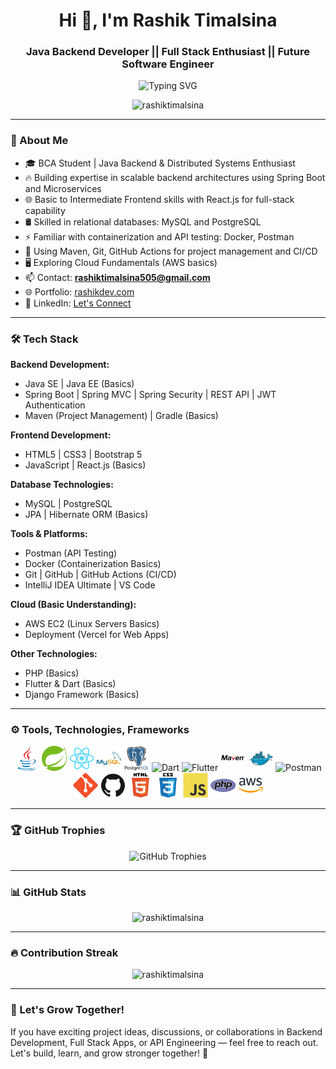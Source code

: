   <h1 align="center">Hi 👋, I'm Rashik Timalsina</h1>
<h3 align="center">Java Backend Developer  ||  Full Stack Enthusiast  ||  Future Software Engineer</h3>

<p align="center">
  <img src="https://readme-typing-svg.herokuapp.com?font=Fira+Code&weight=500&size=24&pause=1000&color=00BFFF&center=true&vCenter=true&width=500&lines=Building+Robust+Backends;Mastering+Spring+and+Microservices;Exploring+Full+Stack+Development;Learning+Relentlessly" alt="Typing SVG" />
</p>

<p align="center">
  <img src="https://komarev.com/ghpvc/?username=rashiktimalsina&label=Profile%20views&color=0e75b6&style=flat" alt="rashiktimalsina" />
</p>

---

### 🚀 About Me
- 🎓 BCA Student | Java Backend & Distributed Systems Enthusiast
- 🔥 Building expertise in scalable backend architectures using Spring Boot and Microservices
- 🌐 Basic to Intermediate Frontend skills with React.js for full-stack capability
- 🛢️ Skilled in relational databases: MySQL and PostgreSQL
- ⚡ Familiar with containerization and API testing: Docker, Postman
- 🧩 Using Maven, Git, GitHub Actions for project management and CI/CD
- 🖥️ Exploring Cloud Fundamentals (AWS basics)
- 📫 Contact: **rashiktimalsina505@gmail.com**
- 🌐 Portfolio: [rashikdev.com](https://rashikdev.vercel.app/)
- 🔗 LinkedIn: [Let's Connect](https://www.linkedin.com/in/rashik-timalsina-2757482a5/)

---

### 🛠️ Tech Stack

**Backend Development:**
- Java SE | Java EE (Basics)
- Spring Boot | Spring MVC | Spring Security | REST API | JWT Authentication
- Maven (Project Management) | Gradle (Basics)

**Frontend Development:**
- HTML5 | CSS3 | Bootstrap 5
- JavaScript | React.js (Basics)

**Database Technologies:**
- MySQL | PostgreSQL
- JPA | Hibernate ORM (Basics)

**Tools & Platforms:**
- Postman (API Testing)
- Docker (Containerization Basics)
- Git | GitHub | GitHub Actions (CI/CD)
- IntelliJ IDEA Ultimate | VS Code

**Cloud (Basic Understanding):**
- AWS EC2 (Linux Servers Basics)
- Deployment (Vercel for Web Apps)

**Other Technologies:**
- PHP (Basics)
- Flutter & Dart (Basics)
- Django Framework (Basics)

---

### ⚙️ Tools, Technologies, Frameworks

<p align="center">
  <img src="https://raw.githubusercontent.com/devicons/devicon/master/icons/java/java-original.svg" alt="Java" width="40" height="40"/>
  <img src="https://raw.githubusercontent.com/devicons/devicon/master/icons/spring/spring-original.svg" alt="Spring Boot" width="40" height="40"/>
  <img src="https://raw.githubusercontent.com/devicons/devicon/master/icons/react/react-original.svg" alt="React.js" width="40" height="40"/>
  <img src="https://raw.githubusercontent.com/devicons/devicon/master/icons/mysql/mysql-original-wordmark.svg" alt="MySQL" width="40" height="40"/>
  <img src="https://raw.githubusercontent.com/devicons/devicon/master/icons/postgresql/postgresql-original-wordmark.svg" alt="PostgreSQL" width="40" height="40"/>
  <img src="https://www.vectorlogo.zone/logos/dartlang/dartlang-icon.svg" alt="Dart" width="40" height="40"/>
  <img src="https://www.vectorlogo.zone/logos/flutterio/flutterio-icon.svg" alt="Flutter" width="40" height="40"/>
  <img src="https://raw.githubusercontent.com/devicons/devicon/master/icons/maven/maven-original-wordmark.svg" alt="Maven" width="40" height="40"/>
  <img src="https://raw.githubusercontent.com/devicons/devicon/master/icons/docker/docker-original.svg" alt="Docker" width="40" height="40"/>
  <img src="https://www.vectorlogo.zone/logos/getpostman/getpostman-icon.svg" alt="Postman" width="40" height="40"/>
  <img src="https://raw.githubusercontent.com/devicons/devicon/master/icons/git/git-original.svg" alt="Git" width="40" height="40"/>
  <img src="https://raw.githubusercontent.com/devicons/devicon/master/icons/github/github-original.svg" alt="GitHub" width="40" height="40"/>
  <img src="https://raw.githubusercontent.com/devicons/devicon/master/icons/html5/html5-original-wordmark.svg" alt="HTML5" width="40" height="40"/>
  <img src="https://raw.githubusercontent.com/devicons/devicon/master/icons/css3/css3-original-wordmark.svg" alt="CSS3" width="40" height="40"/>
  <img src="https://raw.githubusercontent.com/devicons/devicon/master/icons/javascript/javascript-original.svg" alt="JavaScript" width="40" height="40"/>
  <img src="https://raw.githubusercontent.com/devicons/devicon/master/icons/php/php-original.svg" alt="PHP" width="40" height="40"/>
 <img src="https://raw.githubusercontent.com/devicons/devicon/master/icons/amazonwebservices/amazonwebservices-original-wordmark.svg" alt="AWS" width="40" height="40"/>
</p>

---

### 🏆 GitHub Trophies

<p align="center">
  <img src="https://github-profile-trophy.vercel.app/?username=rashiktimalsina&theme=onedark&row=2&column=4" alt="GitHub Trophies" />
</p>

---

### 📊 GitHub Stats

<p align="center">
  <img src="https://github-readme-stats.vercel.app/api?username=rashiktimalsina&show_icons=true&locale=en&theme=dark" alt="rashiktimalsina" />
</p>

---

### 🔥 Contribution Streak

<p align="center">
  <img src="https://github-readme-streak-stats.herokuapp.com/?user=rashiktimalsina&theme=dark" alt="rashiktimalsina" />
</p>

---

### 💬 Let's Grow Together!

If you have exciting project ideas, discussions, or collaborations in Backend Development, Full Stack Apps, or API Engineering — feel free to reach out.  
Let's build, learn, and grow stronger together! 🚀

